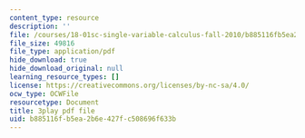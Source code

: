 ```yaml
---
content_type: resource
description: ''
file: /courses/18-01sc-single-variable-calculus-fall-2010/b885116fb5ea2b6e427fc508696f633b_CXKoCMVqM9s.pdf
file_size: 49816
file_type: application/pdf
hide_download: true
hide_download_original: null
learning_resource_types: []
license: https://creativecommons.org/licenses/by-nc-sa/4.0/
ocw_type: OCWFile
resourcetype: Document
title: 3play pdf file
uid: b885116f-b5ea-2b6e-427f-c508696f633b
---
```

